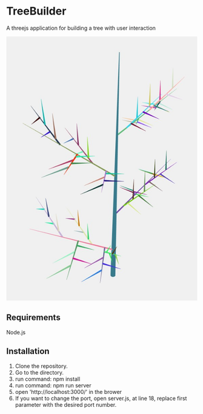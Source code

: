 # TreeBuilder
A threejs application for building a tree with user interaction

![Tree Builder](resources/tree.jpg)


## Requirements

Node.js

## Installation
1. Clone the repository.
2. Go to the directory.
3. run command: npm install
4. run command: npm run server
5. open 'http://localhost:3000/' in the brower
6. If you want to change the port, open server.js, at line 18, replace first parameter with the desired port number.
